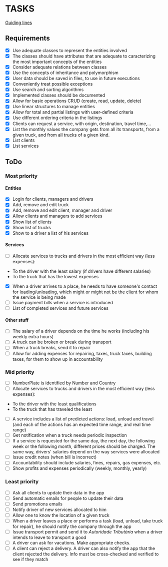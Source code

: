 # TASKS

[Guiding lines](https://moodle.up.pt/pluginfile.php/46150/mod_page/content/35/aeda1920_trabalhosParte1.pdf)

## Requirements

- [x] Use adequate classes to represent the entities involved
- [x] The classes should have attributes that are adequate to caracterizing the most important concepts of the entities
- [x] Consider adequate relations between classes
- [x] Use the concepts of inheritance and polymorphism
- [x] User data should be saved in files, to use in future executions
- [x] Conveniently treat possible exceptions
- [x] Use search and sorting algorithms
- [x] Implemented classes should be documented
- [x] Allow for basic operations CRUD (create, read, update, delete)
- [x] Use linear structures to manage entities
- [x] Allow for total and partial listings with user-defined criteria
- [x] Use different ordering criteria in the listings
- [x] Clients can request a service, with origin, destination, travel time,...
- [x] List the monthly values the company gets from all its transports, from a given truck, and from all trucks of a given kind.
- [x] List clients
- [x] List services

## ToDo

### Most priority

#### Entities
- [x] Login for clients, managers and drivers
- [x] Add, remove and edit truck
- [x] Add, remove and edit client, manager and driver
- [x] Allow clients and managers to add services
- [x] Show list of clients
- [x] Show list of trucks
- [x] Show to a driver a list of his services

#### Services
- [ ] Allocate services to trucks and drivers in the most efficient way (less expenses):
- To the driver with the least salary (if drivers have different salaries)
- To the truck that has the lowest expenses
- [x] When a driver arrives to a place, he needs to have someone's contact for loading/unloading, which might or might not be the client for whom the service is being made
- [ ] Issue payment bills when a service is introduced
- [ ] List of completed services and future services

#### Other stuff
- [ ] The salary of a driver depends on the time he works (including his weekly extra hours)
- [ ] A truck can be broken or break during transport
- [ ] When a truck breaks, send it to repair
- [ ] Allow for adding expenses for repairing, taxes, truck taxes, building taxes, for them to show up in accountability

### Mid priority

- [ ] NumberPlate is identified by Number and Country
- [ ] Allocate services to trucks and drivers in the most efficient way (less expenses):
- To the driver with the least qualifications
- To the truck that has traveled the least
- [ ] A service includes a list of predicted actions: load, unload and travel (and each of the actions has an expected time range, and real time range)
- [ ] Get notification when a truck needs periodic inspection
- [ ] If a service is requested for the same day, the next day, the following week or the following month, different prices should be charged. The same way, drivers' salaries depend on the way services were allocated
- [ ] Issue credit notes (when bill is incorrect)
- [ ] Accountability should include salaries, fines, repairs, gas expenses, etc.
- [ ] Show profits and expenses periodically (weekly, monthly, yearly)

### Least priority

- [ ] Ask all clients to update their data in the app
- [ ] Send automatic emails for people to update their data
- [ ] Send promotions emails
- [ ] Notify driver of new services allocated to him
- [ ] Allow one to know the location of a given truck
- [ ] When a driver leaves a place or performs a task (load, unload, take truck for repair), he should notify the company through the app
- [ ] Issue transport permit and send it to *Autoridade Tributária* when a driver intends to leave to transport a good
- [ ] A driver can ask for vacations. Make appropriate checks.
- [ ] A client can reject a delivery. A driver can also notify the app that the client rejected the delivery. Info must be cross-checked and verified to see if they match
